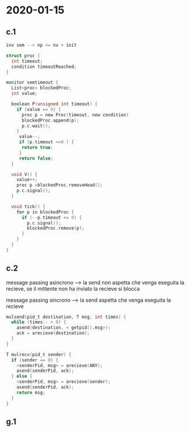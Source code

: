 # 2020-01-15

##  c.1

```C
inv sem --> np <= nv + init

struct proc {
  int timeout;
  condition timeoutReached;
}

monitor semtimeout {
  List<proc> blockedProc;
  int value;

  boolean P(unsigned int timeout) {
    if (value == 0) {
      proc p = new Proc(timeout, new condition)
      blockedProc.append(p);
      p.c.wait();
    }
     value--;
     if (p.timeout <=0 ) {
      return true;
     }
     return false;
  }

  void V() {
    value++;
    proc p =blockedProc.removeHead();
    p.c.signal();
  }

  void tick() {
    for p in blockedProc {
      if (--p.timeout <= 0) {
        p.c.signal();
        blockedProc.remove(p);
      }
    }
  }
}

```

## c.2
message passing asincrono --> la send non aspetta che venga eseguita la recieve, se il mittente non ha inviato la recieve si blocca

message passing sincrono --> la send aspetta che venga eseguita la recieve

``` C
mulsend(pid_t destination, T msg, int times) {
  while (times-- > 0) {
    asend(destination, < getpid(),msg>);
    ack = arecieve(destination);  
  }
}

T mulrecv(pid_t sender) {
  if (sender == 0) {
    <senderPid, msg> = arecieve(ANY);
    asend(senderPid, ack);
  } else {
    <senderPid, msg> = arecieve(sender);
    asend(senderPid, ack);
    return msg;
  }
}
```

## g.1
